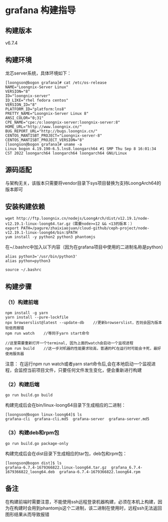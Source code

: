 # grafana 构建指导
## 构建版本
v6.7.4

## 构建环境
龙芯server系统，具体环境如下：
```
[loongson@bogon grafana]# cat /etc/os-release 
NAME="Loongnix-Server Linux"
VERSION="8"
ID="loongnix-server"
ID_LIKE="rhel fedora centos"
VERSION_ID="8"
PLATFORM_ID="platform:lns8"
PRETTY_NAME="Loongnix-Server Linux 8"
ANSI_COLOR="0;31"
CPE_NAME="cpe:/o:loongnix-server:loongnix-server:8"
HOME_URL="http://www.loongnix.cn/"
BUG_REPORT_URL="http://bugs.loongnix.cn/"
CENTOS_MANTISBT_PROJECT="Loongnix-server-8"
CENTOS_MANTISBT_PROJECT_VERSION="8"
[loongson@bogon grafana]# uname -a
Linux bogon 4.19.190-6.5.lns8.loongarch64 #1 SMP Thu Sep 8 16:01:34 CST 2022 loongarch64 loongarch64 loongarch64 GNU/Linux
```

## 源码适配
与架构无关，该版本只需要将vendor目录下sys项目替换为支持LoongArch64的版本即可

## 安装构建依赖     
```
wget http://ftp.loongnix.cn/nodejs/LoongArch/dist/v12.19.1/node-v12.19.1-linux-loong64.tar.gz（需要node>=12 && <13的版本：）
export PATH=/pagure/zhaixiaojuan/cloud-github/ceph-project/node-v12.19.1-linux-loong64/bin:$PATH
yum install -y python2 python3 phantomjs
```
在~/.bashrc中加入以下内容（因为在grafana项目中使用的二进制名称是python）
```
alias python3='/usr/bin/python3'
alias python=python3
```
```
source ~/.bashrc
```

## 构建步骤
### （1）构建前端
```
npm install -g yarn
yarn install --pure-lockfile   
npx browserslist@latest --update-db    //更新browserslist，否则会因为版本较低而报错   
npm run watch    //等同于yarn start命令

//这里需要重新打开一个terminal, 因为上面的watch会启动一个监视进程
npm run build    //这一步对机器的性能要求较高，普通的PC在运行时可能会卡死，最好使用服务器
```
注意： 在运行npm run watch或者yarn start命令后,会在本地启动一个监视进程，会监控当前项目文件，只要任何文件发生变化，便会重新进行构建

### （2）构建后端
```
go run build.go build 
```
构建完成后会在bin/linux-loong64目录下生成相应的二进制：
```
[loongson@bogon linux-loong64]$ ls
grafana-cli  grafana-cli.md5  grafana-server  grafana-server.md5
```

### （3）构建deb和rpm包
```
go run build.go package-only
```
构建完成后会在dist目录下生成相应的tar包，deb包和rpm包：
```
[loongson@bogon dist]$ ls
grafana-6.7.4-1679366822.linux-loong64.tar.gz  grafana_6.7.4-1679366822_loong64.deb  grafana-6.7.4-1679366822.loong64.rpm
```

## 备注   
在构建前端时需要注意，不能使用ssh远程登录机器构建，必须在本机上构建，因为在构建时会用到phantomjs这个二进制，该二进制在使用时，远程ssh无法返回图形结果从而导致报错
